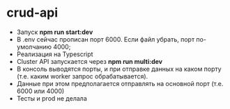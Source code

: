 # crud-api

- Запуск **npm run start:dev**
- В .env сейчас прописан порт 6000. Если файл убрать, порт по-умолчанию 4000;
- Реализация на Typescript
- Cluster API запускается через **npm run multi:dev**
- В консоль выводятся порты, и при отправке данных на каком порту (т.е. каким worker запрос обрабатывается).
- Данные при этом предполагается отправлять на основной порт (т.е. 6000 или 4000)
- Тесты и prod не делала
